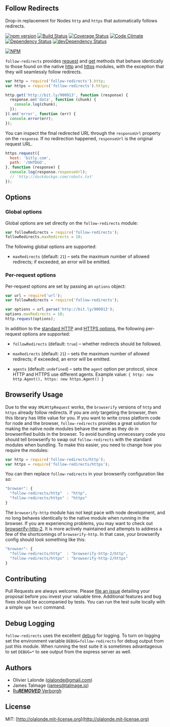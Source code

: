 ## Follow Redirects

Drop-in replacement for Nodes `http` and `https` that automatically follows redirects.

[![npm version](https://badge.fury.io/js/follow-redirects.svg)](https://www.npmjs.com/package/follow-redirects)
[![Build Status](https://travis-ci.org/olalonde/follow-redirects.svg?branch=master)](https://travis-ci.org/olalonde/follow-redirects)
[![Coverage Status](https://coveralls.io/repos/olalonde/follow-redirects/badge.svg?branch=master)](https://coveralls.io/r/olalonde/follow-redirects?branch=master)
[![Code Climate](https://codeclimate.com/github/olalonde/follow-redirects/badges/gpa.svg)](https://codeclimate.com/github/olalonde/follow-redirects)
[![Dependency Status](https://david-dm.org/olalonde/follow-redirects.svg)](https://david-dm.org/olalonde/follow-redirects)
[![devDependency Status](https://david-dm.org/olalonde/follow-redirects/dev-status.svg)](https://david-dm.org/olalonde/follow-redirects#info=devDependencies)

[![NPM](https://nodei.co/npm/follow-redirects.png?downloads=true)](https://nodei.co/npm/follow-redirects/)

`follow-redirects` provides [request](https://nodejs.org/api/http.html#http_http_request_options_callback) and [get](https://nodejs.org/api/http.html#http_http_get_options_callback)
 methods that behave identically to those found on the native [http](https://nodejs.org/api/http.html#http_http_request_options_callback) and [https](https://nodejs.org/api/https.html#https_https_request_options_callback)
 modules, with the exception that they will seamlessly follow redirects.

```javascript
var http = require('follow-redirects').http;
var https = require('follow-redirects').https;

http.get('http://bit.ly/900913', function (response) {
  response.on('data', function (chunk) {
    console.log(chunk);
  });
}).on('error', function (err) {
  console.error(err);
});
```

You can inspect the final redirected URL through the `responseUrl` property on the `response`.
If no redirection happened, `responseUrl` is the original request URL.

```javascript
https.request({
  host: 'bitly.com',
  path: '/UHfDGO',
}, function (response) {
  console.log(response.responseUrl);
  // 'http://duckduckgo.com/robots.txt'
});
```

## Options
### Global options
Global options are set directly on the `follow-redirects` module:

```javascript
var followRedirects = require('follow-redirects');
followRedirects.maxRedirects = 10;
```

The following global options are supported:

- `maxRedirects` (default: `21`) – sets the maximum number of allowed redirects; if exceeded, an error will be emitted.


### Per-request options
Per-request options are set by passing an `options` object:

```javascript
var url = require('url');
var followRedirects = require('follow-redirects');

var options = url.parse('http://bit.ly/900913');
options.maxRedirects = 10;
http.request(options);
```

In addition to the [standard HTTP](https://nodejs.org/api/http.html#http_http_request_options_callback) and [HTTPS options](https://nodejs.org/api/https.html#https_https_request_options_callback),
the following per-request options are supported:
- `followRedirects` (default: `true`) – whether redirects should be followed.

- `maxRedirects` (default: `21`) – sets the maximum number of allowed redirects; if exceeded, an error will be emitted.

- `agents` (default: `undefined`) – sets the `agent` option per protocol, since HTTP and HTTPS use different agents. Example value: `{ http: new http.Agent(), https: new https.Agent() }`


## Browserify Usage

Due to the way `XMLHttpRequest` works, the `browserify` versions of `http` and `https` already follow redirects.
 If you are *only* targeting the browser, then this library has little value for you. If you want to write cross
 platform code for node and the browser, `follow-redirects` provides a great solution for making the native node
 modules behave the same as they do in browserified builds in the browser. To avoid bundling unnecessary code
 you should tell browserify to swap out `follow-redirects` with the standard modules when bundling.
 To make this easier, you need to change how you require the modules:

```javascript
var http = require('follow-redirects/http');
var https = require('follow-redirects/https');
```

You can then replace `follow-redirects` in your browserify configuration like so:

```javascript
"browser": {
  "follow-redirects/http"  : "http",
  "follow-redirects/https" : "https"
}
```

The `browserify-http` module has not kept pace with node development, and no long behaves identically to the native
 module when running in the browser. If you are experiencing problems, you may want to check out
 [browserify-http-2](https://www.npmjs.com/package/http-browserify-2). It is more actively maintained and
 attempts to address a few of the shortcomings of `browserify-http`. In that case, your browserify config should
 look something like this:

```javascript
"browser": {
  "follow-redirects/http"  : "browserify-http-2/http",
  "follow-redirects/https" : "browserify-http-2/https"
}
```

## Contributing

Pull Requests are always welcome. Please [file an issue](https://github.com/olalonde/follow-redirects/issues)
 detailing your proposal before you invest your valuable time. Additional features and bug fixes should be accompanied
 by tests. You can run the test suite locally with a simple `npm test` command.

## Debug Logging

`follow-redirects` uses the excellent [debug](https://www.npmjs.com/package/debug) for logging. To turn on logging
 set the environment variable `DEBUG=follow-redirects` for debug output from just this module. When running the test
 suite it is sometimes advantageous to set `DEBUG=*` to see output from the express server as well.

## Authors

- Olivier Lalonde (olalonde@gmail.com)
- James Talmage (james@talmage.io)
- [Ru***REMOVED*** Verborgh](https://ru***REMOVED***.verborgh.org/)

## License

MIT: [http://olalonde.mit-license.org](http://olalonde.mit-license.org)
